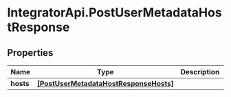 # IntegratorApi.PostUserMetadataHostResponse

## Properties

Name | Type | Description | Notes
------------ | ------------- | ------------- | -------------
**hosts** | [**[PostUserMetadataHostResponseHosts]**](PostUserMetadataHostResponseHosts.md) |  | [optional] 


